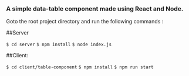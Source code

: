 ### A simple data-table component made using React and Node.

Goto the root project directory and run the following commands :

##Server

```$ cd server```
```$ npm install```
```$ node index.js```

##Client: 

```$ cd client/table-component```
```$ npm install```
```$ npm run start```
